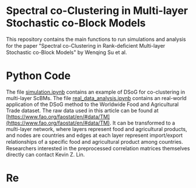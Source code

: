 # Spectral co-Clustering in Multi-layer Stochastic co-Block Models
This repository contains the main functions to run simulations and analysis for the paper "Spectral co-Clustering in Rank-deﬁcient Multi-layer Stochastic co-Block Models" by Wenqing Su et al.

# Python Code
The file [simulation.ipynb](simulation.ipynb) contains an example of DSoG for co-clustering in multi-layer ScBMs. The file [real_data_analysis.ipynb](real_data_analysis.ipynb) contains an real-world application of the DSoG method to the Worldwide Food and Agricultural Trade dataset. The raw data used in this article can be found at [https://www.fao.org/faostat/en/#data/TM](https://www.fao.org/faostat/en/#data/TM). It can be transformed to a multi-layer network, where layers represent food and agricultural products, and nodes are countries and edges at each layer represent import/export relationships of a speciﬁc food and agricultural product among countries.
Researchers interested in the preprocessed correlation matrices themselves directly can contact Kevin Z. Lin.

# Re

